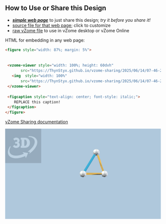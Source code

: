 
## How to Use or Share this Design

 - [***simple web page***](<https://ThynStyx.github.io/vzome-sharing/2025/06/14/07-46-25-Test/>) to just share this design; *try it before you share it!*
 - [source file for that web page](<https://github.com/ThynStyx/vzome-sharing/edit/main/2025/06/14/07-46-25-Test/index.md>); click to customize
 - [raw vZome file](<https://raw.githubusercontent.com/ThynStyx/vzome-sharing/main/2025/06/14/07-46-25-Test/Test.vZome>) to use in vZome desktop or vZome Online
 
 HTML for embedding in any web page:
 ```html
<figure style="width: 87%; margin: 5%">
  
  
  <vzome-viewer style="width: 100%; height: 60dvh" 
        src="https://ThynStyx.github.io/vzome-sharing/2025/06/14/07-46-25-Test/Test.vZome" >
    <img  style="width: 100%"
        src="https://ThynStyx.github.io/vzome-sharing/2025/06/14/07-46-25-Test/Test.png" >
  </vzome-viewer>

  <figcaption style="text-align: center; font-style: italic;">
     REPLACE this caption!
  </figcaption>
</figure>

 ```

[vZome Sharing documentation](https://vzome.github.io/vzome/sharing.html#how-it-works)

![Image](<Test.png>)

